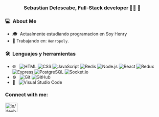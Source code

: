 ### <div align="center">Sebastian Delescabe, Full-Stack developer 👨‍💻 🚀</div>  

<h3> 💻 &nbsp;About Me </h3>

- 🎓 &nbsp;Actualmente estudiando programacion en Soy Henry 
- 🔭 Trabajando en: `Henropoly`.
<!--END_SECTION:activity-->


<h3> 🛠 &nbsp;Lenguajes y herramientas</h3>

- 🌐 &nbsp;
  ![HTML](https://img.shields.io/badge/-HTML-333333?style=flat&logo=HTML5)
  ![CSS](https://img.shields.io/badge/-CSS-333333?style=flat&logo=CSS3&logoColor=1572B6)
  ![JavaScript](https://img.shields.io/badge/-JavaScript-333333?style=flat&logo=javascript)
  ![Redis](https://img.shields.io/badge/-Redis-333333?style=flat&logo=redis)
  ![Node.js](https://img.shields.io/badge/-Node.js-333333?style=flat&logo=node.js)
  ![React](https://img.shields.io/badge/-React-333333?style=flat&logo=react)
  ![Redux](https://img.shields.io/badge/-Redux-333333?style=flat&logo=redux)
  ![Express](https://img.shields.io/badge/-Express-333333?style=flat&logo=express)
  ![PostgreSQL](https://img.shields.io/badge/-postgreSQL-333333?style=flat&logo=postgreSQL)
  ![Socket.io](https://img.shields.io/badge/-Socket.io-333333?style=flat&logo=socket.io)
- ⚙️ &nbsp;
  ![Git](https://img.shields.io/badge/-Git-333333?style=flat&logo=git)
  ![GitHub](https://img.shields.io/badge/-GitHub-333333?style=flat&logo=github)
- 🔧 &nbsp;
  ![Visual Studio Code](https://img.shields.io/badge/-Visual%20Studio%20Code-333333?style=flat&logo=visual-studio-code&logoColor=007ACC)

<h3 align="left">Connect with me:</h3>
<a href="https://www.linkedin.com/in/sebastian-delescabe/" target="blank"><img align="center" src="https://raw.githubusercontent.com/rahuldkjain/github-profile-readme-generator/master/src/images/icons/Social/linked-in-alt.svg" alt="in/devboyarif" height="30" width="40" /></a>
</p>
